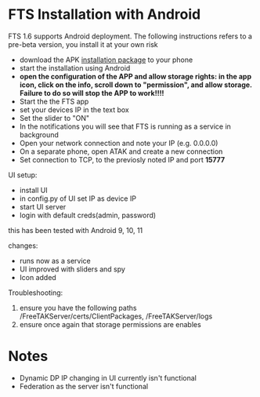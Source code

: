 # FTS Installation with Android
FTS 1.6 supports Android deployment. The following instructions refers to a pre-beta version, you install it at your own risk

- download the APK [installation package](https://ssna.box.com/s/6375rsnp2eftxnulonz7h0byduqjyd7l) to  your phone
- start the installation using Android
- **open the configuration of the APP and allow storage rights: in the app icon, click on the info, scroll down to "permission", and allow storage. Failure to do so will stop the APP to work!!!!**
- Start the the FTS app
- set your devices IP in the text box
- Set the slider to "ON"
- In the notifications you will see that FTS is running as a service in background
- Open your network connection and note your IP (e.g. 0.0.0.0)
- On a separate phone, open ATAK and create a new connection
- Set  connection to TCP, to the previosly noted IP and port **15777**

UI setup:
- install UI
- in config.py of UI set IP as device IP
- start UI server
- login with default creds(admin, password)

this has been tested with Android 9, 10, 11

changes:
- runs now as a service
- UI improved with sliders and spy
- Icon added

Troubleshooting:
1. ensure you have the following paths /FreeTAKServer/certs/ClientPackages, /FreeTAKServer/logs
2. ensure once again that storage permissions are enables

# Notes
* Dynamic DP IP changing in UI currently isn't functional
* Federation as the server isn't functional
